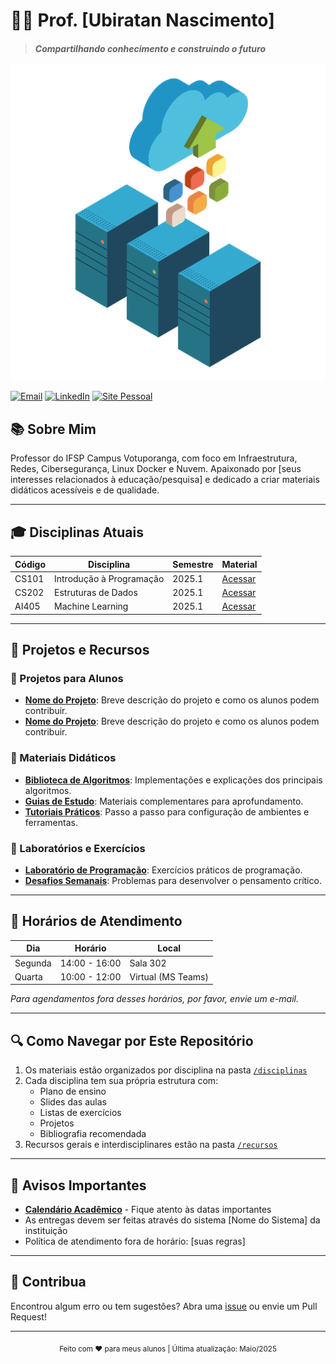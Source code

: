 # 👨‍🏫 Prof. [Ubiratan Nascimento]

> #### *Compartilhando conhecimento e construindo o futuro*

![Servers](/img/servers.png)

[![Email](https://img.shields.io/badge/Email-seuemail%40instituicao.edu-blue?style=flat-square&logo=gmail)](mailto:birazn@ifsp.edu.br)
[![LinkedIn](https://img.shields.io/badge/LinkedIn-Perfil-blue?style=flat-square&logo=linkedin)](https://www.linkedin.com/in/birazn/)
[![Site Pessoal](https://img.shields.io/badge/Site-Pessoal-green?style=flat-square&logo=react)](https://onucleo.com.br)

## 📚 Sobre Mim

Professor do IFSP Campus Votuporanga, com foco em Infraestrutura, Redes, Cibersegurança, Linux Docker e Nuvem. 
Apaixonado por [seus interesses relacionados à educação/pesquisa] e dedicado a criar materiais didáticos acessíveis e de qualidade.

---

## 🎓 Disciplinas Atuais

| Código | Disciplina               | Semestre | Material                      |
|--------|--------------------------|----------|-------------------------------|
| CS101  | Introdução à Programação | 2025.1   | [Acessar](/disciplinas/CS101) |
| CS202  | Estruturas de Dados      | 2025.1   | [Acessar](/disciplinas/CS202) |
| AI405  | Machine Learning         | 2025.1   | [Acessar](/disciplinas/AI405) |

---

## 📂 Projetos e Recursos

### 🔧 Projetos para Alunos
- [**Nome do Projeto**](link): Breve descrição do projeto e como os alunos podem contribuir.
- [**Nome do Projeto**](link): Breve descrição do projeto e como os alunos podem contribuir.

### 📖 Materiais Didáticos
- [**Biblioteca de Algoritmos**](/recursos/algoritmos): Implementações e explicações dos principais algoritmos.
- [**Guias de Estudo**](/recursos/guias): Materiais complementares para aprofundamento.
- [**Tutoriais Práticos**](/recursos/tutoriais): Passo a passo para configuração de ambientes e ferramentas.

### 🧪 Laboratórios e Exercícios
- [**Laboratório de Programação**](/labs/programacao): Exercícios práticos de programação.
- [**Desafios Semanais**](/labs/desafios): Problemas para desenvolver o pensamento crítico.

---

## 📅 Horários de Atendimento

| Dia     | Horário       | Local              |
|---------|---------------|--------------------|
| Segunda | 14:00 - 16:00 | Sala 302           |
| Quarta  | 10:00 - 12:00 | Virtual (MS Teams) |

_Para agendamentos fora desses horários, por favor, envie um e-mail._

---

## 🔍 Como Navegar por Este Repositório

1. Os materiais estão organizados por disciplina na pasta [`/disciplinas`](/disciplinas)
2. Cada disciplina tem sua própria estrutura com:
   - Plano de ensino
   - Slides das aulas
   - Listas de exercícios
   - Projetos
   - Bibliografia recomendada
3. Recursos gerais e interdisciplinares estão na pasta [`/recursos`](/recursos)

---

## 📢 Avisos Importantes

- [**Calendário Acadêmico**](link-para-calendario) - Fique atento às datas importantes
- As entregas devem ser feitas através do sistema [Nome do Sistema] da instituição
- Política de atendimento fora de horário: [suas regras]

---

## 🤝 Contribua

Encontrou algum erro ou tem sugestões? Abra uma [issue](link-para-issues) ou envie um Pull Request!

---

<div align="center">
  <sub>Feito com ❤️ para meus alunos | Última atualização: Maio/2025</sub>
</div>